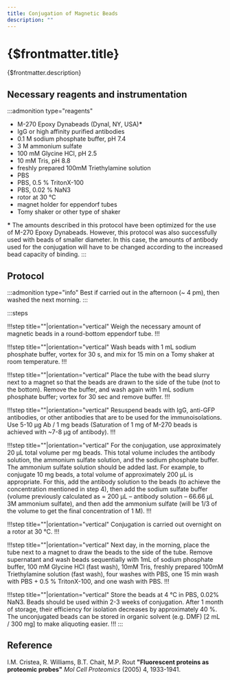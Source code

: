 ```yaml
---
title: Conjugation of Magnetic Beads
description: ""
---
```


# {$frontmatter.title}

{$frontmatter.description}

## Necessary reagents and instrumentation

:::admonition type="reagents"

- M-270 Epoxy Dynabeads (Dynal, NY, USA)**\***
- IgG or high affinity purified antibodies
- 0.1 M sodium phosphate buffer, pH 7.4
- 3 M ammonium sulfate
- 100 mM Glycine HCl, pH 2.5
- 10 mM Tris, pH 8.8
- freshly prepared 100mM Triethylamine solution
- PBS
- PBS, 0.5 % TritonX-100
- PBS, 0.02 % NaN3
- rotor at 30 °C
- magnet holder for eppendorf tubes
- Tomy shaker or other type of shaker

**\*** The amounts described in this protocol have been optimized for the use of M-270 Epoxy Dynabeads. However, this protocol was also successfully used with beads of smaller diameter. In this case, the amounts of antibody used for the conjugation will have to be changed according to the increased bead capacity of binding.
:::

## Protocol

:::admonition type="info"
Best if carried out in the afternoon (~ 4 pm), then washed the next morning.
:::

:::steps

!!!step title=""|orientation="vertical"
Weigh the necessary amount of magnetic beads in a round-bottom eppendorf tube.
!!!

!!!step title=""|orientation="vertical"
Wash beads with 1 mL sodium phosphate buffer, vortex for 30 s, and mix for 15 min on a Tomy shaker at room temperature.
!!!

!!!step title=""|orientation="vertical"
Place the tube with the bead slurry next to a magnet so that the beads are drawn to the side of the tube (not to the bottom). Remove the buffer, and wash again with 1 mL sodium phosphate buffer; vortex for 30 sec and remove buffer.
!!!

!!!step title=""|orientation="vertical"
Resuspend beads with IgG, anti-GFP antibodies, or other antibodies that are to be used for the immunoisolations. Use 5-10 µg Ab / 1 mg beads (Saturation of 1 mg of M-270 beads is achieved with ~7-8 µg of antibody).
!!!

!!!step title=""|orientation="vertical"
For the conjugation, use approximately 20 µL total volume per mg beads. This total volume includes the antibody solution, the ammonium sulfate solution, and the sodium phosphate buffer. The ammonium sulfate solution should be added last. For example, to conjugate 10 mg beads, a total volume of approximately 200 µL is appropriate. For this, add the antibody solution to the beads (to achieve the concentration mentioned in step 4), then add the sodium sulfate buffer (volume previously calculated as = 200 µL – antibody solution – 66.66 µL 3M ammonium sulfate), and then add the ammonium sulfate (will be 1/3 of the volume to get the final concentration of 1 M).
!!!

!!!step title=""|orientation="vertical"
Conjugation is carried out overnight on a rotor at 30 °C.
!!!

!!!step title=""|orientation="vertical"
Next day, in the morning, place the tube next to a magnet to draw the beads to the side of the tube. Remove supernatant and wash beads sequentially with 1mL of sodium phosphate buffer, 100 mM Glycine HCl (fast wash), 10mM Tris, freshly prepared 100mM Triethylamine solution (fast wash), four washes with PBS, one 15 min wash with PBS + 0.5 % TritonX-100, and one wash with PBS.
!!!

!!!step title=""|orientation="vertical"
Store the beads at 4 °C in PBS, 0.02% NaN3. Beads should be used within 2-3 weeks of conjugation. After 1 month of storage, their efficiency for isolation decreases by approximately 40 %. The unconjugated beads can be stored in organic solvent (e.g. DMF) [2 mL / 300 mg] to make aliquoting easier.
!!!
:::

## Reference

I.M. Cristea, R. Williams, B.T. Chait, M.P. Rout **"Fluorescent proteins as proteomic probes"** _Mol Cell Proteomics_ (2005) 4, 1933-1941.

